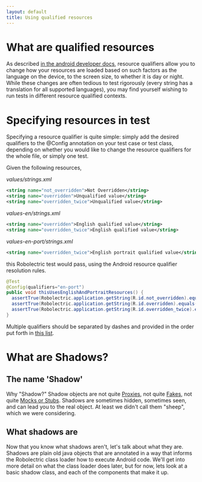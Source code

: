```yaml
---
layout: default
title: Using qualified resources
---
```


# What are qualified resources

As described [in the android developer docs](http://developer.android.com/guide/topics/resources/providing-resources.html#AlternativeResources), resource qualifiers allow you to change how your resources are loaded based on such factors as the language on the device, to the screen size, to whether it is day or night.  While these changes are often tedious to test rigorously (every string has a translation for all supported languages), you may find yourself wishing to run tests in different resource qualified contexts.

# Specifying resources in test

Specifying a resource qualifier is quite simple: simply add the desired qualifiers to the @Config annotation on your test case or test class, depending on whether you would like to change the resource qualifiers for the whole file, or simply one test.

Given the following resources,

*values/strings.xml*

```xml
<string name="not_overridden">Not Overridden</string>
<string name="overridden">Unqualified value</string>
<string name="overridden_twice">Unqualified value</string>
```

*values-en/strings.xml*

```xml
<string name="overridden">English qualified value</string>
<string name="overridden_twice">English qualified value</string>
```

*values-en-port/strings.xml*

```xml
<string name="overridden_twice">English portrait qualified value</string>
```

this Robolectric test would pass, using the Android resource qualifier resolution rules.


```java
@Test
@Config(qualifiers="en-port")
public void thisUsesEnglishAndPortraitResources() {
  assertTrue(Robolectric.application.getString(R.id.not_overridden).equals("Not Overridden"));
  assertTrue(Robolectric.application.getString(R.id.overridden).equals("English qualified value"));
  assertTrue(Robolectric.application.getString(R.id.overridden_twice).equals("English portrait qualified value"));
}
```

Multiple qualifiers should be separated by dashes and provided in the order put forth in [this list](http://developer.android.com/guide/topics/resources/providing-resources.html#table2).








# What are Shadows?

## The name 'Shadow'

Why "Shadow?" Shadow objects are not quite [Proxies](http://en.wikipedia.org/wiki/Proxy_pattern "Proxy pattern - Wikipedia, the free encyclopedia"), not quite [Fakes](http://c2.com/cgi/wiki?FakeObject "Fake Object"), not quite [Mocks or Stubs](http://martinfowler.com/articles/mocksArentStubs.html#TheDifferenceBetweenMocksAndStubs "Mocks Aren't Stubs"). Shadows are sometimes hidden, sometimes seen, and can lead you to the real object. At least we didn't call them "sheep", which we were considering.

## What shadows are
Now that you know what shadows aren't, let's talk about what they are.  Shadows are plain old java objects that are annotated in a way that informs the Robolectric class loader how to execute Android code.  We'll get into more detail on what the class loader does later, but for now, lets look at a basic shadow class, and each of the components that make it up.

```java

```

